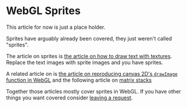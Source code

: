 # WebGL Sprites

This article for now is just a place holder.

Sprites have arguably already been covered, they just weren't called "sprites".

The article on sprites is [the article on how to draw
text with textures](webgl-text-texture.html). Replace the
text images with sprite images and you have sprites.

A related article on is [the article on reproducing
canvas 2D's `drawImage` function in WebGL](webgl-2d-drawimage.html) and the following
article on [matrix stacks](webgl-2d-matrix-stack.html)

Together those articles mostly cover sprites in WebGL.
If you have other things you want covered consider
[leaving a request](https://github.com/gfxfundamentals/webgl-fundamentals/issues/new?assignees=&labels=suggested+topic&template=suggest-topic.md&title=%5BSUGGESTION%5D).
